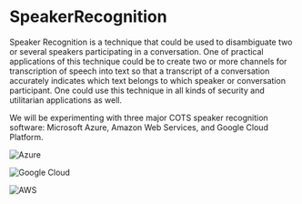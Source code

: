 # SpeakerRecognition
Speaker Recognition is a technique that could be used to disambiguate two
or several speakers participating in a conversation. One of practical
applications of this technique could be to create two or more channels for
transcription of speech into text so that a transcript of a conversation
accurately indicates which text belongs to which speaker or conversation
participant. One could use this technique in all kinds of security and
utilitarian applications as well.

We will be experimenting with three major COTS speaker recognition software:
Microsoft Azure, Amazon Web Services, and Google Cloud Platform.

![Azure](https://www.drupal.org/files/project-images/cognitive.gif)

![Google Cloud](https://www.xda-developers.com/files/2016/04/Google-CloudPlatform_VerticalLockup.png)

![AWS](https://cdn-images-1.medium.com/max/1200/1*tFl-8wQUENETYLjX5mYWuA.png)



